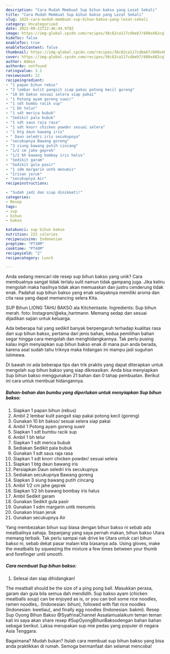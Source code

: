 ```yaml
---
description: "Cara Mudah Membuat Sup bihun bakso yang Lezat Sekali"
title: "Cara Mudah Membuat Sup bihun bakso yang Lezat Sekali"
slug: 1025-cara-mudah-membuat-sup-bihun-bakso-yang-lezat-sekali
category: Uncategorized
date: 2022-09-22T22:46:44.978Z
image: https://img-global.cpcdn.com/recipes/36c82ca117cdbeb7/680x482cq70/sup-bihun-bakso-foto-resep-utama.jpg
hideToc: false
enableToc: true
enableTocContent: false
thumbnail: https://img-global.cpcdn.com/recipes/36c82ca117cdbeb7/680x482cq70/sup-bihun-bakso-foto-resep-utama.jpg
cover: https://img-global.cpcdn.com/recipes/36c82ca117cdbeb7/680x482cq70/sup-bihun-bakso-foto-resep-utama.jpg
author: Admin
authorAv: notfound
ratingvalue: 3.1
reviewcount: 12
recipeingredient:
- "1 papan bihun rebus"
- "2 lembar kulit pangsit siap pakai potong kecil goreng"
- "10 bh bakso sesuai selera siap pakai"
- "1 Potong ayam goreng suwir"
- "1 sdt bumbu racik sup"
- "1 bh telur"
- "1 sdt merica bubuk"
- "Sedikit pala bubuk"
- "1 sdt saus raja rasa"
- "1 sdt knorr chicken powder sesuai selera"
- "1 btg daun bawang iris"
- " Daun seledri iris secukupnya"
- "secukupnya Bawang goreng"
- "3 siung bawang putih cincang"
- "1/2 cm jahe geprek"
- "1/2 bh bawang bombay iris halus"
- "Sedikit garam"
- "Sedikit gula pasir"
- "1 sdm margarin untk menumis"
- "Irisan jeruk"
- "secukupnya Air"
recipeinstructions:

- "Sudah jadi dan siap dinikmati!"
categories:
- Resep
tags:
- sup
- bihun
- bakso

katakunci: sup bihun bakso 
nutrition: 222 calories
recipecuisine: Indonesian
preptime: "PT30M"
cooktime: "PT48M"
recipeyield: "2"
recipecategory: Lunch

---
```





Anda sedang mencari ide resep sup bihun bakso yang unik? Cara membuatnya sangat tidak terlalu sulit namun tidak gampang juga. Jika keliru mengolah maka hasilnya tidak akan memuaskan dan justru cenderung tidak enak. Padahal sup bihun bakso yang enak selayaknya memiliki aroma dan cita rasa yang dapat memancing selera Kita.





SUP Bihun LIONG TAHU BAKSO ala Kitchentaste. Ingredients: Sup bihun merah. foto: Instagram/@eka_hartmann. Memang sedap dan sesuai dijadikan sajian untuk keluarga.

Ada beberapa hal yang sedikit banyak berpengaruh terhadap kualitas rasa dari sup bihun bakso, pertama dari jenis bahan, kedua pemilihan bahan segar hingga cara mengolah dan menghidangkannya. Tak perlu pusing kalau ingin menyiapkan sup bihun bakso enak di mana pun anda berada, karena asal sudah tahu triknya maka hidangan ini mampu jadi suguhan istimewa.






Di bawah ini ada beberapa tips dan trik praktis yang dapat diterapkan untuk mengolah sup bihun bakso yang siap dikreasikan. Anda bisa menyiapkan Sup bihun bakso menggunakan 21 bahan dan 0 tahap pembuatan. Berikut ini cara untuk membuat hidangannya.

<!--inarticleads1-->

##### Bahan-bahan dan bumbu yang diperlukan untuk menyiapkan Sup bihun bakso:

1. Siapkan 1 papan bihun (rebus)
1. Ambil 2 lembar kulit pangsit siap pakai potong kecil (goreng)
1. Gunakan 10 bh bakso/ sesuai selera siap pakai
1. Ambil 1 Potong ayam goreng suwir
1. Siapkan 1 sdt bumbu racik sup
1. Ambil 1 bh telur
1. Siapkan 1 sdt merica bubuk
1. Sediakan Sedikit pala bubuk
1. Gunakan 1 sdt saus raja rasa
1. Siapkan 1 sdt knorr chicken powder/ sesuai selera
1. Siapkan 1 btg daun bawang iris
1. Persiapkan  Daun seledri iris secukupnya
1. Sediakan secukupnya Bawang goreng
1. Siapkan 3 siung bawang putih cincang
1. Ambil 1/2 cm jahe geprek
1. Siapkan 1/2 bh bawang bombay iris halus
1. Ambil Sedikit garam
1. Gunakan Sedikit gula pasir
1. Gunakan 1 sdm margarin untk menumis
1. Gunakan Irisan jeruk
1. Gunakan secukupnya Air


Yang membezakan bihun sup biasa dengan bihun bakso ni sebab ada meatballnya sahaja. Sepanjang yang saya pernah makan, bihun bakso Utara memang terbaik. Tak perlu sampai nak drive ke Utara untuk cari bihun bakso ni, sebab dekat pasar malam kita biasanya ada. Using gloves, make the meatballs by squeezing the mixture a few times between your thumb and forefinger until smooth. 

<!--inarticleads2-->

##### Cara membuat Sup bihun bakso:


1. Selesai dan siap dihidangkan!

The meatball should be the size of a ping pong ball. Masukkan perasa, garam dan gula bila semua dah mendidih. Sup bakso ayam (chicken meatballs soup) can be enjoyed as is, or you can boil some rice noodles, ramen noodles,. (Indonesian: bihun), followed with flat rice noodles (Indonesian: kwetiau), and finally egg noodles (Indonesian: bakmi). Resep Sup Oyong Bihun Bakso @SyafrinaChannel Assalamualaikum teman teman kali ini saya akan share resep #SupOyongBihunBaksodengan bahan bahan sebagai berikut. Laksa merupakan sup mie pedas yang populer di negara Asia Tenggara. 

Bagaimana? Mudah bukan? Itulah cara membuat sup bihun bakso yang bisa anda praktikkan di rumah. Semoga bermanfaat dan selamat mencoba!
